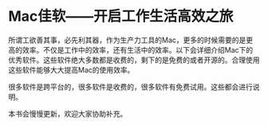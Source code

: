 # Mac佳软——开启工作生活高效之旅

所谓工欲善其事，必先利其器，作为生产力工具的Mac，更多的时候需要的是更高的效率。不仅是工作中的效率，还有生活中的效率。以下会详细介绍Mac下的优秀软件。这些软件绝大多数都是收费的，剩下的是免费的或者开源的。合理使用这些软件能够大大提高Mac的使用效率。

很多软件是跨平台的，很多软件是收费的，很多软件有免费试用。这些都会进行说明。

本书会慢慢更新，欢迎大家协助补充。
